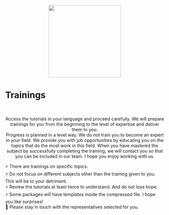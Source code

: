 <p align="center">
  <img align='' src="https://i0.wp.com/pentesttools.net/wp-content/uploads/2019/10/Lockdoor-Framework-A-Penetration-Testing-Framework-With-Cyber-Security.gif?fit=250%2C250&ssl=1" width="230">
  <br>
  <h1>Trainings</h1>
  <br>

 <p id="en" style="text-align: center;">Access the tutorials in your language and proceed carefully. We will prepare trainings for you from the beginning to the level of expertise and deliver them to you. <br> Progress is planned in a level way. We do not train you to become an expert in your field. We provide you with job opportunities by educating you on the topics that do the most work in this field. When you have mastered the subject by successfully completing the training, we will contact you so that you can be included in our team. I hope you enjoy working with us.</p>
 
 
  </p>

⚡ There are trainings on specific topics. <br>
⚡ Do not focus on different subjects other than the training given to you. This will be to your detriment. <br>
⚡ Review the tutorials at least twice to understand. And do not lose hope. <br>
⚡ Some packages will have templates inside the compressed file. I hope you like surprises!<br>
🚨 Please stay in touch with the representatives selected for you. <br>
